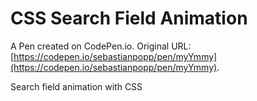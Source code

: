 # CSS Search Field Animation

A Pen created on CodePen.io. Original URL: [https://codepen.io/sebastianpopp/pen/myYmmy](https://codepen.io/sebastianpopp/pen/myYmmy).

Search field animation with CSS
